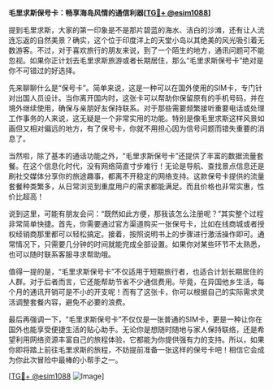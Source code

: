 **毛里求斯保号卡：畅享海岛风情的通信利器[[TG💪+ @esim1088](https://t.me/s/esim1088)]**

提到毛里求斯，大家的第一印象是不是那片碧蓝的海水、洁白的沙滩，还有让人流连忘返的自然美景？确实，这个位于印度洋上的天堂小岛以其绝美的风光吸引着无数游客。不过，对于喜欢旅行的朋友来说，到了一个陌生的地方，通讯问题可不能忽视。如果你正计划去毛里求斯旅游或者长期居住，那么“毛里求斯保号卡”绝对是你不可错过的好选择。

先来聊聊什么是“保号卡”。简单来说，这是一种可以在国外使用的SIM卡，专门针对出国人员设计。当你离开国内时，这张卡可以帮助你保留原有的手机号码，并在境外继续使用，确保与亲朋好友保持联系。对于那些需要频繁接听重要电话或处理工作事务的人来说，这无疑是一个非常实用的功能。特别是像毛里求斯这样风景如画但又相对偏远的地方，有了保号卡，你就不用担心因为信号问题而错失重要的消息了。

当然啦，除了基本的通话功能之外，“毛里求斯保号卡”还提供了丰富的数据流量套餐。在这个信息化时代，没有网络简直寸步难行！无论是导航、查找景点信息还是刷社交媒体分享你的旅途趣事，都离不开稳定的网络支持。这款保号卡提供的流量套餐种类繁多，从日常浏览到重度用户的需求都能满足。而且价格也非常实惠，性价比超高！

说到这里，可能有朋友会问：“既然如此方便，那我该怎么注册呢？”其实整个过程非常简单快捷。首先，你需要通过官方渠道购买一张保号卡，比如在线商城或者授权经销商那里都可以轻松搞定。接着，按照说明书上的步骤进行激活操作即可。通常情况下，只需要几分钟的时间就能完成全部设置。如果你对某些环节不太熟悉，也可以随时联系客服寻求帮助哦。

值得一提的是，“毛里求斯保号卡”不仅适用于短期旅行者，也适合计划长期居住的人群。对于后者而言，它还能帮助节省不少通信费用。毕竟，在异国他乡生活，每个月的通讯开销可是不小的开支呢！而有了这张卡，你可以根据自己的实际需求灵活调整套餐内容，避免不必要的浪费。

最后再强调一下，“毛里求斯保号卡”不仅仅是一张普通的SIM卡，更是一种让你在国外也能享受便捷生活的贴心助手。无论你是想随时随地与家人保持联络，还是希望利用网络资源丰富自己的旅程体验，它都能为你提供强有力的支持。所以，如果你即将踏上前往毛里求斯的旅程，不妨提前准备一张这样的保号卡吧！相信它会成为你此次冒险中最棒的小帮手之一。

[[TG💪+ @esim1088](https://t.me/s/esim1088) ![Image](https://i.postimg.cc/4NQfJmqS/Snipaste-2025-05-13-00-14-12.png)]